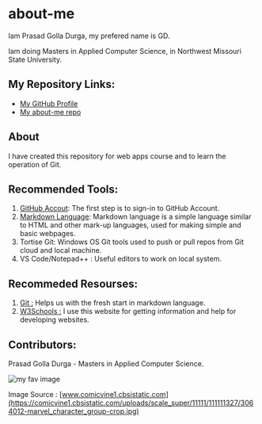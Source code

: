 # about-me
Iam Prasad Golla Durga, my prefered name is GD.

Iam doing Masters in Applied Computer Science, in Northwest Missouri State University.

## My Repository Links:
* [My GitHub Profile](https://github.com/GD-Prasad)
* [My about-me repo ]()

## About
I have created this repository for web apps course and to learn the operation of Git.

## Recommended Tools:
1. [GitHub Accout](): The first step is to sign-in to GitHub Account.
1. [Markdown Language](): Markdown language is a simple language similar to HTML and other mark-up languages, used for making simple and basic webpages.
1. Tortise Git: Windows OS Git tools used to push or pull repos from Git cloud and local machine.
1. VS Code/Notepad++ : Useful editors to work on local system.

## Recommeded Resourses:
1. [Git :](https://guides.github.com/introduction/git-handbook/) Helps us with the fresh start in markdown language.
1. [W3Schools :](https://www.w3schools.com/) I use this website for getting information and help for developing websites.

## Contributors:
Prasad Golla Durga - Masters in Applied Computer Science.

![my fav image](https://comicvine1.cbsistatic.com/uploads/scale_super/11111/111111327/3064012-marvel_character_group-crop.jpg)

Image Source : [www.comicvine1.cbsistatic.com](https://comicvine1.cbsistatic.com/uploads/scale_super/11111/111111327/3064012-marvel_character_group-crop.jpg) 

